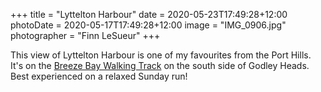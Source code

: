 +++
title = "Lyttelton Harbour"
date = 2020-05-23T17:49:28+12:00
photoDate = 2020-05-17T17:49:28+12:00
image = "IMG_0906.jpg"
photographer = "Finn LeSueur"
+++

This view of Lyttelton Harbour is one of my favourites from the Port Hills. It's on the [Breeze Bay Walking Track](https://www.doc.govt.nz/parks-and-recreation/places-to-go/canterbury/places/godley-head/things-to-do/godley-head-loop-track/) on the south side of Godley Heads. Best experienced on a relaxed Sunday run!
